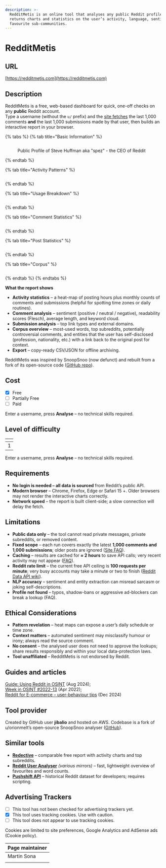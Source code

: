 ```yaml
---
description: >-
  RedditMetis is an online tool that analyses any public Reddit profile and
  returns charts and statistics on the user’s activity, language, sentiment and
  favourite sub-communities.
---
```


# RedditMetis

## URL

[https://redditmetis.com](https://redditmetis.com)

## Description

RedditMetis is a free, web-based dashboard for quick, one-off checks on any **public** Reddit account.\
Type a username (without the `u/` prefix) and the [site fetches](https://redditmetis.com/) the last 1,000 comments **and** the last 1,000 submissions made by that user, then builds an interactive report in your browser.

{% tabs %}
{% tab title="Basic Information" %}
<figure><img src=".gitbook/assets/image.png" alt=""><figcaption><p>Public Profile of Steve Huffman aka "spez" - the CEO of Reddit</p></figcaption></figure>
{% endtab %}

{% tab title="Activity Patterns" %}
<figure><img src=".gitbook/assets/image (1).png" alt=""><figcaption></figcaption></figure>
{% endtab %}

{% tab title="Usage Breakdown" %}
<figure><img src=".gitbook/assets/image (2).png" alt=""><figcaption></figcaption></figure>
{% endtab %}

{% tab title="Comment Statistics" %}
<figure><img src=".gitbook/assets/image (3).png" alt=""><figcaption></figcaption></figure>
{% endtab %}

{% tab title="Post Statistics" %}
<figure><img src=".gitbook/assets/image (4).png" alt=""><figcaption></figcaption></figure>
{% endtab %}

{% tab title="Corpus" %}
<figure><img src=".gitbook/assets/image (5).png" alt=""><figcaption></figcaption></figure>
{% endtab %}
{% endtabs %}

**What the report shows**

* **Activity statistics** – a heat-map of posting hours plus monthly counts of comments and submissions (helpful for spotting time zones or daily routines).
* **Comment analysis** – sentiment (positive / neutral / negative), readability scores (Flesch), average length, and keyword cloud.
* **Submission analysis** – top link types and external domains.
* **Corpus overview** – most-used words, top subreddits, potentially controversial comments, and entities that the user has self-disclosed (profession, nationality, etc.) with a link back to the original post for context.
* **Export** – copy-ready CSV/JSON for offline archiving.

RedditMetis was inspired by SnoopSnoo (now defunct) and rebuilt from a fork of its open-source code ([GitHub repo](https://github.com/jibalio/redditmetis)).

## Cost

* [x] Free
* [ ] Partially Free
* [ ] Paid

Enter a username, press **Analyse** – no technical skills required.

## Level of difficulty

<table><thead><tr><th data-type="rating" data-max="5"></th></tr></thead><tbody><tr><td>1</td></tr></tbody></table>

Enter a username, press **Analyse** – no technical skills required.

## Requirements

* **No login is needed – all data is sourced** from Reddit’s public API.
* **Modern browser** – Chrome, Firefox, Edge or Safari 15 +. Older browsers may not render the interactive charts correctly.
* **Network speed** – the report is built client-side; a slow connection will delay the fetch.

## Limitations

* **Public data only** – the tool cannot read private messages, private subreddits, or removed content.
* **Fixed scope** – each run covers exactly the latest **1,000 comments and 1,000 submissions**; older posts are ignored ([Site FAQ](https://redditmetis.com/faq)).
* **Caching** – results are cached for **≈ 2 hours** to save API calls; very recent activity may not appear ([FAQ](https://redditmetis.com/faq)).
* **Reddit rate limit** – the current free API ceiling is **100 requests per minute**; very busy accounts may take a minute or two to finish ([Reddit Data API wiki](https://www.reddit.com/r/redditdev/wiki/api/)).
* **NLP accuracy** – sentiment and entity extraction can misread sarcasm or joking self-descriptions.
* **Profile not found** – typos, shadow-bans or aggressive ad-blockers can break a lookup (FAQ).

## Ethical Considerations

* **Pattern revelation** – heat maps can expose a user’s daily schedule or time zone.
* **Context matters** – automated sentiment may misclassify humour or irony; always read the source comment.
* **No consent** – the analysed user does not need to approve the lookups; share results responsibly and within your local data-protection laws.
* **Tool unaffiliated** – RedditMetis is not endorsed by Reddit.

## Guides and articles

[Guide: Using Reddit in OSINT](https://authentic8.com/osint-guide-reddit) (Aug 2024);\
[Week in OSINT #2022-13](https://sector035.nl/articles/2022-13) (Apr 2022);\
[Reddit for E-commerce – user-behaviour tips](https://buddyinfotech.com/reddit-ecommerce) (Dec 2024)

## Tool provider

Created by GitHub user **jibalio** and hosted on AWS. Codebase is a fork of u/orionmelt’s open-source SnoopSnoo analyser ([GitHub](https://github.com/jibalio/redditmetis)).

## Similar tools

* [**Redective**](https://www.redective.com/) – comparable free report with activity charts and top subreddits.
* [**Reddit User Analyser**](https://reddit-user-analyser.netlify.app/) _(various mirrors)_ – fast, lightweight overview of favourites and word counts.
* [**Pushshift API**](https://github.com/pushshift/api) – historical Reddit dataset for developers; requires scripting.

## Advertising Trackers

* [ ] This tool has not been checked for advertising trackers yet.
* [x] This tool uses tracking cookies. Use with caution.
* [ ] This tool does not appear to use tracking cookies.

Cookies are limited to site preferences, Google Analytics and AdSense ads (Cookie policy).

| Page maintainer |
| --------------- |
| Martin Sona     |
|                 |
